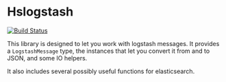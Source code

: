Hslogstash
==========

[![Build Status](https://travis-ci.org/bartavelle/hslogstash.svg?branch=master)](https://travis-ci.org/bartavelle/hslogstash)

This library is designed to let you work with logstash messages. It provides a `LogstashMessage` type, the instances that let you convert it from and to JSON, and some IO helpers.

It also includes several possibly useful functions for elasticsearch.

